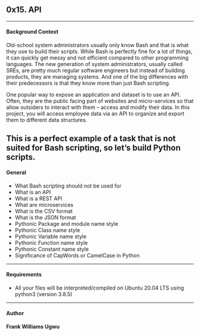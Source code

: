 ## 0x15. API
---

#### Background Context
Old-school system administrators usually only know Bash and that is what they use to build their scripts. While Bash is perfectly fine for a lot of things, it can quickly get messy and not efficient compared to other programming languages. The new generation of system administrators, usually called SREs, are pretty much regular software engineers but instead of building products, they are managing systems. And one of the big differences with their predecessors is that they know more than just Bash scripting.

One popular way to expose an application and dataset is to use an API. Often, they are the public facing part of websites and micro-services so that allow outsiders to interact with them – access and modify their data. In this project, you will access employee data via an API to organize and export them to different data structures.

This is a perfect example of a task that is not suited for Bash scripting, so let’s build Python scripts.
---


#### General
*	What Bash scripting should not be used for
*	What is an API
*	What is a REST API
*	What are microservices
*	What is the CSV format
*	What is the JSON format
*	Pythonic Package and module name style
*	Pythonic Class name style
*	Pythonic Variable name style
*	Pythonic Function name style
*	Pythonic Constant name style
*	Significance of CapWords or CamelCase in Python
---

#### Requirements
*	All your files will be interpreted/compiled on Ubuntu 20.04 LTS using python3 (version 3.8.5)
---

#### Author
__Frank Williams Ugwu__
